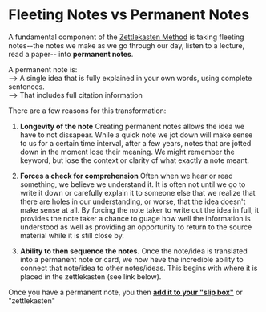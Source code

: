 # Fleeting Notes vs Permanent Notes

A fundamental component of the [Zettlekasten Method](214_ZettlekastenMethod.md) is taking fleeting notes--the notes we make as we go through our day, listen to a lecture, read a paper-- into **permanent notes**. 

A permanent note is:   
--> A single idea that is fully explained in your own words, using complete sentences.   
--> That includes full citation information

There are a few reasons for this transformation:

1. **Longevity of the note** Creating permanent notes allows the idea we have to not dissapear. While a quick note we jot down will make sense to us for a certain time interval, after a few years, notes that are jotted down in the moment lose their meaning. 
We might remember the keyword, but lose the context or clarity of what exactly a note meant. 

2. **Forces a check for comprehension** Often when we hear or read something, we believe we understand it. It is often not until we go to write it down or carefully explain it to someone else that we realize that there are holes in our understanding, or worse, that the idea doesn't make sense at all. 
By forcing the note taker to write out the idea in full, it provides the note taker a chance to guage how well the information is understood as well as providing an opportunity to return to the source material while it is still close by. 

3. **Ability to then sequence the notes.** Once the note/idea is translated into a permanent note or card, we now heve the incredible ability to connect that note/idea to other notes/ideas. This begins with where it is placed in the zettlekasten (see link below). 

 Once you have a permanent note, you then **[add it to your "slip box"](216_AddingToTheSlipBox.md)** or "zettlekasten"
